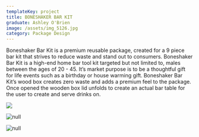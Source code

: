 ```yaml
---
templateKey: project
title: BONESHAKER BAR KIT
graduate: Ashley O'Brien
image: /assets/img_5126.jpg
category: Package Design
---
```

Boneshaker Bar Kit is a premium reusable package, created for a 9 piece bar kit that strives to reduce waste and stand out to consumers.  Boneshaker Bar Kit is a high-end home bar tool kit targeted but not limited to, males between the ages of 20 - 45. It’s market purpose is to be a thoughtful gift for life events such as a birthday or house warming gift. Boneshaker Bar Kit’s wood box creates zero waste and adds a premium feel to the package. Once opened the wooden box lid unfolds to create an actual bar table for the user to create and serve drinks on.

![](/assets/img_5258.jpg)

![null](/assets/img_5026.jpg)

![null](/assets/img_6167.jpg)
